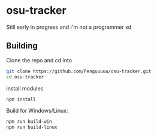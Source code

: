 # osu-tracker
Still early in progress and i'm not a programmer xd


## Building

Clone the repo and cd into
```sh
git clone https://github.com/Penguuuuu/osu-tracker.git
cd osu-tracker
```

install modules
```sh
npm install
```

Build for Windows/Linux:

```sh
npm run build-win
npm run build-linux
```

